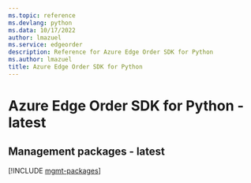 ```yaml
---
ms.topic: reference
ms.devlang: python
ms.data: 10/17/2022
author: lmazuel
ms.service: edgeorder
description: Reference for Azure Edge Order SDK for Python
ms.author: lmazuel
title: Azure Edge Order SDK for Python
---
```

# Azure Edge Order SDK for Python - latest

## Management packages - latest
[!INCLUDE [mgmt-packages](edge-order-mgmt-index.md)]